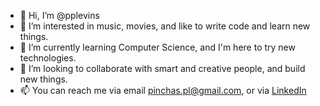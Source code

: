 - 👋 Hi, I’m @pplevins
- 👀 I’m interested in music, movies, and like to write code and learn new things.
- 🌱 I’m currently learning Computer Science, and I'm here to try new technologies.
- 💞️ I’m looking to collaborate with smart and creative people, and build new things.
- 📫 You can reach me via email pinchas.pl@gmail.com, or via [LinkedIn](https://www.linkedin.com/in/pinni-plevinski/) 

<!---
pplevins/pplevins is a ✨ special ✨ repository because its `README.md` (this file) appears on your GitHub profile.
You can click the Preview link to take a look at your changes.
--->
